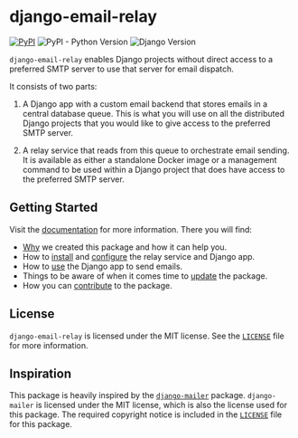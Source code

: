 <!-- intro-begin -->
# django-email-relay

[![PyPI](https://img.shields.io/pypi/v/django-email-relay)](https://pypi.org/project/django-email-relay/)
![PyPI - Python Version](https://img.shields.io/pypi/pyversions/django-email-relay)
![Django Version](https://img.shields.io/badge/django-4.2%20%7C%205.0-%2344B78B?labelColor=%23092E20)
<!-- https://shields.io/badges -->
<!-- django-4.2 | 5.0-#44B78B -->
<!-- labelColor=%23092E20 -->

`django-email-relay` enables Django projects without direct access to a preferred SMTP server to use that server for email dispatch.

It consists of two parts:

1. A Django app with a custom email backend that stores emails in a central database queue. This is what you will use on all the distributed Django projects that you would like to give access to the preferred SMTP server.

2. A relay service that reads from this queue to orchestrate email sending. It is available as either a standalone Docker image or a management command to be used within a Django project that does have access to the preferred SMTP server.
<!-- intro-end -->

## Getting Started

Visit the [documentation](https://django-email-relay.westervelt.dev/) for more information. There you will find:

- [Why](https://django-email-relay.westervelt.dev/en/latest/why.html) we created this package and how it can help you.
- How to [install](https://django-email-relay.westervelt.dev/en/latest/installation/) and [configure](https://django-email-relay.westervelt.dev/en/latest/configuration/) the relay service and Django app.
- How to [use](https://django-email-relay.westervelt.dev/en/latest/usage/) the Django app to send emails.
- Things to be aware of when it comes time to [update](https://django-email-relay.westervelt.dev/en/latest/updating.html) the package.
- How you can [contribute](https://django-email-relay.westervelt.dev/en/latest/contributing/) to the package.

## License

`django-email-relay` is licensed under the MIT license. See the [`LICENSE`](LICENSE) file for more information.

## Inspiration

This package is heavily inspired by the [`django-mailer`](https://github.com/pinax/django-mailer) package. `django-mailer` is licensed under the MIT license, which is also the license used for this package. The required copyright notice is included in the [`LICENSE`](LICENSE) file for this package.
